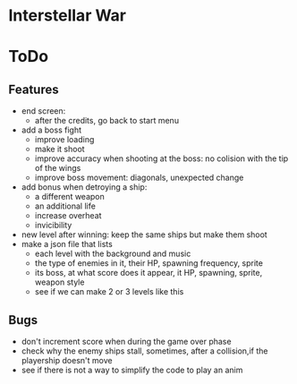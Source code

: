 # Interstellar War

# ToDo
## Features
- end screen:
  - after the credits, go back to start menu
- add a boss fight
    - improve loading
    - make it shoot
    - improve accuracy when shooting at the boss: no colision with the tip of the wings
    - improve boss movement: diagonals, unexpected change
- add bonus when detroying a ship: 
    - a different weapon
    - an additional life
    - increase overheat
    - invicibility
- new level after winning: keep the same ships but make them shoot
- make a json file that lists 
  - each level with the background and music
  - the type of enemies in it, their HP, spawning frequency, sprite
  - its boss, at what score does it appear, it HP, spawning, sprite, weapon style
  - see if we can make 2 or 3 levels like this

## Bugs
- don't increment score when during the game over phase
- check why the enemy ships stall, sometimes, after a collision,if the playership doesn't move
- see if there is not a way to simplify the code to play an anim
